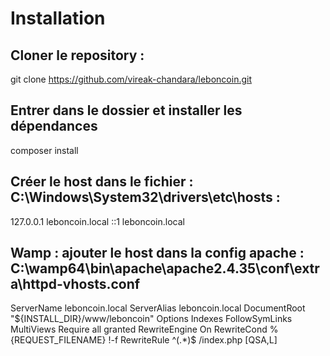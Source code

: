 # Installation

## Cloner le repository :

git clone https://github.com/vireak-chandara/leboncoin.git


## Entrer dans le dossier et installer les dépendances

composer install


## Créer le host dans le fichier : C:\Windows\System32\drivers\etc\hosts :

127.0.0.1 leboncoin.local
    ::1 leboncoin.local


## Wamp : ajouter le host dans la config apache : C:\wamp64\bin\apache\apache2.4.35\conf\extra\httpd-vhosts.conf
<VirtualHost leboncoin.local:80>
  ServerName leboncoin.local
  ServerAlias leboncoin.local
  DocumentRoot "${INSTALL_DIR}/www/leboncoin"
  <Directory "${INSTALL_DIR}/www/leboncoin">
      Options Indexes FollowSymLinks MultiViews
     Require all granted
     <IfModule mod_rewrite.c>
       RewriteEngine On
       RewriteCond %{REQUEST_FILENAME} !-f
       RewriteRule ^(.*)$ /index.php [QSA,L]
     </IfModule>
  </Directory>
</VirtualHost>

